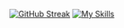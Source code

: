 [![GitHub Streak](https://streak-stats.demolab.com?user=MdMorsedAlam&theme=gruvbox-duo&hide_border=true&date_format=j%20M%5B%20Y%5D)](https://git.io/streak-stats)
[![My Skills](https://skillicons.dev/icons?i=js,html,css,javascript,react,tailwind,node,express,mongodb)](https://skillicons.dev)
